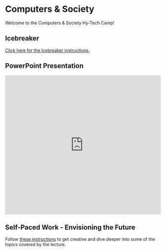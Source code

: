 # Computers & Society
Welcome to the Computers & Society Hy-Tech Camp!

## Icebreaker
[Click here for the Icebreaker instructions.](Icebreaker.md)

## PowerPoint Presentation
<iframe src='https://view.officeapps.live.com/op/embed.aspx?src=https://hytechcamps.github.io/computers-and-society/ComputersAndSociety.pptx' width='100%' height='450px' frameborder='0'></iframe>

## Self-Paced Work - Envisioning the Future
Follow [these instructions](SelfPacedWork.md) to get creative and dive deeper into some of the topics covered by the lecture.